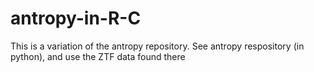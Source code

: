 # antropy-in-R-C
This is a variation of the antropy repository. 
See antropy respository (in python), and use the ZTF data found there


